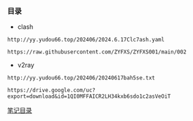 ### 目录

- clash
```
http://yy.yudou66.top/202406/2024.6.17Clc7ash.yaml

https://raw.githubusercontent.com/ZYFXS/ZYFXS001/main/002
```

- v2ray
```
http://yy.yudou66.top/202406/20240617bah5se.txt

https://drive.google.com/uc?export=download&id=1QI0MFFAICR2LH34kxb6sdo1c2asVeOiT
```


[笔记目录](../../README.md)
